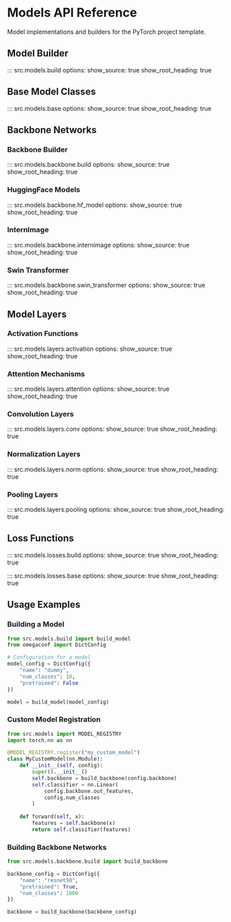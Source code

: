 # Models API Reference

Model implementations and builders for the PyTorch project template.

## Model Builder

::: src.models.build
    options:
      show_source: true
      show_root_heading: true

## Base Model Classes

::: src.models.base
    options:
      show_source: true
      show_root_heading: true

## Backbone Networks

### Backbone Builder

::: src.models.backbone.build
    options:
      show_source: true
      show_root_heading: true

### HuggingFace Models

::: src.models.backbone.hf_model
    options:
      show_source: true
      show_root_heading: true

### InternImage

::: src.models.backbone.internimage
    options:
      show_source: true
      show_root_heading: true

### Swin Transformer

::: src.models.backbone.swin_transformer
    options:
      show_source: true
      show_root_heading: true

## Model Layers

### Activation Functions

::: src.models.layers.activation
    options:
      show_source: true
      show_root_heading: true

### Attention Mechanisms

::: src.models.layers.attention
    options:
      show_source: true
      show_root_heading: true

### Convolution Layers

::: src.models.layers.conv
    options:
      show_source: true
      show_root_heading: true

### Normalization Layers

::: src.models.layers.norm
    options:
      show_source: true
      show_root_heading: true

### Pooling Layers

::: src.models.layers.pooling
    options:
      show_source: true
      show_root_heading: true

## Loss Functions

::: src.models.losses.build
    options:
      show_source: true
      show_root_heading: true

::: src.models.losses.base
    options:
      show_source: true
      show_root_heading: true

## Usage Examples

### Building a Model

```python
from src.models.build import build_model
from omegaconf import DictConfig

# Configuration for a model
model_config = DictConfig({
    "name": "dummy",
    "num_classes": 10,
    "pretrained": False
})

model = build_model(model_config)
```

### Custom Model Registration

```python
from src.models import MODEL_REGISTRY
import torch.nn as nn

@MODEL_REGISTRY.register("my_custom_model")
class MyCustomModel(nn.Module):
    def __init__(self, config):
        super().__init__()
        self.backbone = build_backbone(config.backbone)
        self.classifier = nn.Linear(
            config.backbone.out_features, 
            config.num_classes
        )
    
    def forward(self, x):
        features = self.backbone(x)
        return self.classifier(features)
```

### Building Backbone Networks

```python
from src.models.backbone.build import build_backbone

backbone_config = DictConfig({
    "name": "resnet50",
    "pretrained": True,
    "num_classes": 1000
})

backbone = build_backbone(backbone_config)
```
